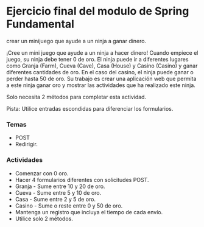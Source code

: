 <h1>Ejercicio final del modulo de Spring Fundamental</h1>

crear un minijuego que ayude a un ninja a ganar dinero.

¡Cree un mini juego que ayude a un ninja a hacer dinero! Cuando empiece el juego, su ninja debe tener 0 de oro. 
El ninja puede ir a diferentes lugares como Granja (Farm), Cueva (Cave), Casa (House) y Casino (Casino) y ganar diferentes cantidades de oro. 
En el caso del casino, el ninja puede ganar o perder hasta 50 de oro. 
Su trabajo es crear una aplicación web que permita a este ninja ganar oro y mostrar las actividades que ha realizado este ninja.

Solo necesita 2 métodos para completar esta actividad.

Pista: Utilice entradas escondidas para diferenciar los formularios.

<h3>Temas</h3>
<ul>
  <li>POST</li>
  <li>Redirigir.</li> 
</ul>

<h3>Actividades</h3>

<ul>
  <li>Comenzar con 0 oro.</li>
  <li>Hacer 4 formularios diferentes con solicitudes POST.</li>
  <li>Granja - Sume entre 10 y 20 de oro.</li>
  <li>Cueva - Sume entre 5 y 10 de oro.</li>  
  <li>Casa - Sume entre 2 y 5 de oro.</li>
  <li>Casino - Sume o reste entre 0 y 50 de oro.</li>
  <li>Mantenga un registro que incluya el tiempo de cada envío.</li>
  <li>Utilice solo 2 métodos.</li>    
</ul>
